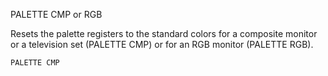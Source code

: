PALETTE CMP or RGB

Resets the palette registers to the standard colors for a composite monitor or a television set (PALETTE CMP) or for an RGB monitor (PALETTE RGB).

```ecb2
PALETTE CMP
```
